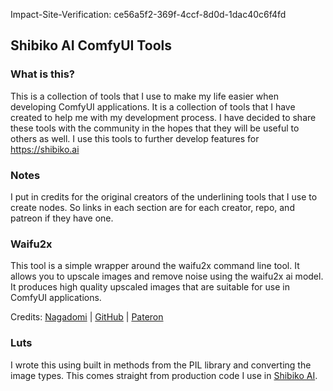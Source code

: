 Impact-Site-Verification: ce56a5f2-369f-4ccf-8d0d-1dac40c6f4fd

## Shibiko AI ComfyUI Tools

### What is this?
This is a collection of tools that I use to make my life easier when developing ComfyUI applications. It is a collection of tools that I have created to help me with my development process. I have decided to share these tools with the community in the hopes that they will be useful to others as well. I use this tools to further develop features for https://shibiko.ai

### Notes
I put in credits for the original creators of the underlining tools that I use to create nodes. So links in each section are for each creator, repo, and patreon if they have one.

### Waifu2x
This tool is a simple wrapper around the waifu2x command line tool. It allows you to upscale images and remove noise using the waifu2x ai model. It produces high quality upscaled images that are suitable for use in ComfyUI applications.

Credits: [Nagadomi](https://github.com/nagadomi) |
[GitHub](https://github.com/nagadomi/nunif) |
[Pateron](https://patreon.com/nagadomi)

### Luts
I wrote this using built in methods from the PIL library and converting the image types. This comes straight from production code I use in [Shibiko AI](https://shibiko.ai).
